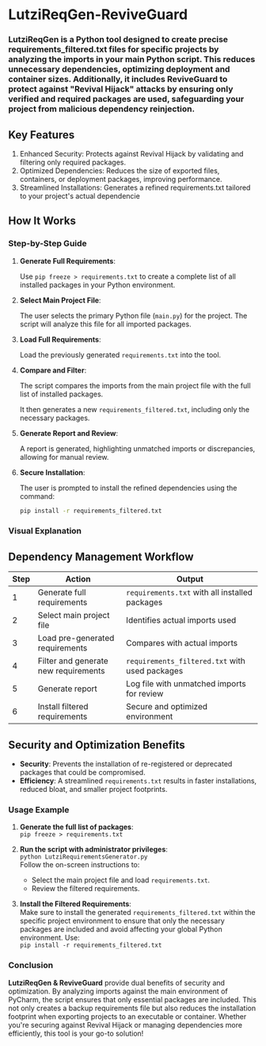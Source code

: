 # LutziReqGen-ReviveGuard

### LutziReqGen is a Python tool designed to create precise requirements_filtered.txt files for specific projects by analyzing the imports in your main Python script. This reduces unnecessary dependencies, optimizing deployment and container sizes. Additionally, it includes ReviveGuard to protect against "Revival Hijack" attacks by ensuring only verified and required packages are used, safeguarding your project from malicious dependency reinjection.

## Key Features
1. Enhanced Security: Protects against Revival Hijack by validating and filtering only required packages.
2. Optimized Dependencies: Reduces the size of exported files, containers, or deployment packages, improving performance.
3. Streamlined Installations: Generates a refined requirements.txt tailored to your project's actual dependencie

## How It Works

### Step-by-Step Guide

1. **Generate Full Requirements**:

   Use `pip freeze > requirements.txt` to create a complete list of all installed packages in your Python environment.

2. **Select Main Project File**:

   The user selects the primary Python file (`main.py`) for the project. The script will analyze this file for all imported packages.

3. **Load Full Requirements**:

   Load the previously generated `requirements.txt` into the tool.

4. **Compare and Filter**:

   The script compares the imports from the main project file with the full list of installed packages.

   It then generates a new `requirements_filtered.txt`, including only the necessary packages.

5. **Generate Report and Review**:

   A report is generated, highlighting unmatched imports or discrepancies, allowing for manual review.

6. **Secure Installation**:

   The user is prompted to install the refined dependencies using the command:

   ```bash
   pip install -r requirements_filtered.txt

### Visual Explanation

## Dependency Management Workflow


| **Step** | **Action**                           | **Output**                                        |
|----------|--------------------------------------|---------------------------------------------------|
| 1        | Generate full requirements           | `requirements.txt` with all installed packages    |
| 2        | Select main project file             | Identifies actual imports used                    |
| 3        | Load pre-generated requirements      | Compares with actual imports                      |
| 4        | Filter and generate new requirements | `requirements_filtered.txt` with used packages    |
| 5        | Generate report                      | Log file with unmatched imports for review        |
| 6        | Install filtered requirements        | Secure and optimized environment                  |



## Security and Optimization Benefits
* **Security**: Prevents the installation of re-registered or deprecated packages that could be compromised.
* **Efficiency**: A streamlined `requirements.txt` results in faster installations, reduced bloat, and smaller project footprints.

### Usage Example

1. **Generate the full list of packages**:  
   `pip freeze > requirements.txt`

2. **Run the script with administrator privileges**:  
   `python LutziRequirementsGenerator.py`  
   Follow the on-screen instructions to:  
   - Select the main project file and load `requirements.txt`.  
   - Review the filtered requirements.

3. **Install the Filtered Requirements**:  
   Make sure to install the generated `requirements_filtered.txt` within the specific project environment to ensure that only the necessary packages are included and avoid affecting your global Python environment. Use:  
   `pip install -r requirements_filtered.txt`

### Conclusion

**LutziReqGen & ReviveGuard** provide dual benefits of security and optimization. By analyzing imports against the main environment of PyCharm, the script ensures that only essential packages are included. This not only creates a backup requirements file but also reduces the installation footprint when exporting projects to an executable or container. Whether you're securing against Revival Hijack or managing dependencies more efficiently, this tool is your go-to solution!
